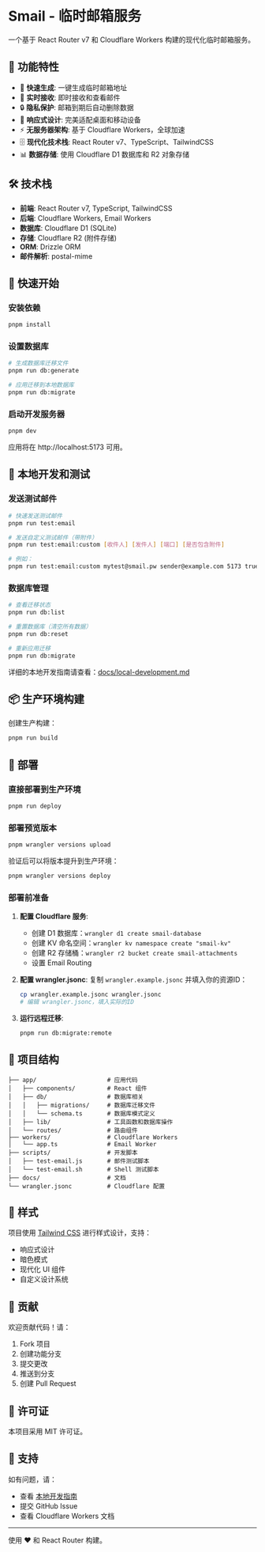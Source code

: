 # Smail - 临时邮箱服务

一个基于 React Router v7 和 Cloudflare Workers 构建的现代化临时邮箱服务。

## 🌟 功能特性

- 🚀 **快速生成**: 一键生成临时邮箱地址
- 📧 **实时接收**: 即时接收和查看邮件
- 🔒 **隐私保护**: 邮箱到期后自动删除数据
- 📱 **响应式设计**: 完美适配桌面和移动设备
- ⚡️ **无服务器架构**: 基于 Cloudflare Workers，全球加速
- 🗄️ **现代化技术栈**: React Router v7、TypeScript、TailwindCSS
- 📊 **数据存储**: 使用 Cloudflare D1 数据库和 R2 对象存储

## 🛠️ 技术栈

- **前端**: React Router v7, TypeScript, TailwindCSS
- **后端**: Cloudflare Workers, Email Workers
- **数据库**: Cloudflare D1 (SQLite)
- **存储**: Cloudflare R2 (附件存储)
- **ORM**: Drizzle ORM
- **邮件解析**: postal-mime

## 🚀 快速开始

### 安装依赖

```bash
pnpm install
```

### 设置数据库

```bash
# 生成数据库迁移文件
pnpm run db:generate

# 应用迁移到本地数据库
pnpm run db:migrate
```

### 启动开发服务器

```bash
pnpm dev
```

应用将在 http://localhost:5173 可用。

## 🧪 本地开发和测试

### 发送测试邮件

```bash
# 快速发送测试邮件
pnpm run test:email

# 发送自定义测试邮件（带附件）
pnpm run test:email:custom [收件人] [发件人] [端口] [是否包含附件]

# 例如：
pnpm run test:email:custom mytest@smail.pw sender@example.com 5173 true
```

### 数据库管理

```bash
# 查看迁移状态
pnpm run db:list

# 重置数据库（清空所有数据）
pnpm run db:reset

# 重新应用迁移
pnpm run db:migrate
```

详细的本地开发指南请查看：[docs/local-development.md](docs/local-development.md)

## 📦 生产环境构建

创建生产构建：

```bash
pnpm run build
```

## 🚀 部署

### 直接部署到生产环境

```bash
pnpm run deploy
```

### 部署预览版本

```bash
pnpm wrangler versions upload
```

验证后可以将版本提升到生产环境：

```bash
pnpm wrangler versions deploy
```

### 部署前准备

1. **配置 Cloudflare 服务**:
   - 创建 D1 数据库：`wrangler d1 create smail-database`
   - 创建 KV 命名空间：`wrangler kv namespace create "smail-kv"`
   - 创建 R2 存储桶：`wrangler r2 bucket create smail-attachments`
   - 设置 Email Routing

2. **配置 wrangler.jsonc**:
   复制 `wrangler.example.jsonc` 并填入你的资源ID：
   ```bash
   cp wrangler.example.jsonc wrangler.jsonc
   # 编辑 wrangler.jsonc，填入实际的ID
   ```

3. **运行远程迁移**:
   ```bash
   pnpm run db:migrate:remote
   ```

## 📂 项目结构

```
├── app/                    # 应用代码
│   ├── components/         # React 组件
│   ├── db/                 # 数据库相关
│   │   ├── migrations/     # 数据库迁移文件
│   │   └── schema.ts       # 数据库模式定义
│   ├── lib/                # 工具函数和数据库操作
│   └── routes/             # 路由组件
├── workers/                # Cloudflare Workers
│   └── app.ts              # Email Worker
├── scripts/                # 开发脚本
│   ├── test-email.js       # 邮件测试脚本
│   └── test-email.sh       # Shell 测试脚本
├── docs/                   # 文档
└── wrangler.jsonc          # Cloudflare 配置
```

## 🎨 样式

项目使用 [Tailwind CSS](https://tailwindcss.com/) 进行样式设计，支持：
- 响应式设计
- 暗色模式
- 现代化 UI 组件
- 自定义设计系统

## 🤝 贡献

欢迎贡献代码！请：

1. Fork 项目
2. 创建功能分支
3. 提交更改
4. 推送到分支
5. 创建 Pull Request

## 📄 许可证

本项目采用 MIT 许可证。

## 🛟 支持

如有问题，请：
- 查看 [本地开发指南](docs/local-development.md)
- 提交 GitHub Issue
- 查看 Cloudflare Workers 文档

---

使用 ❤️ 和 React Router 构建。
